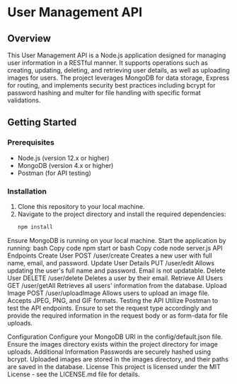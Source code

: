 # User Management API

## Overview
This User Management API is a Node.js application designed for managing user information in a RESTful manner. It supports operations such as creating, updating, deleting, and retrieving user details, as well as uploading images for users. The project leverages MongoDB for data storage, Express for routing, and implements security best practices including bcrypt for password hashing and multer for file handling with specific format validations.

## Getting Started

### Prerequisites
- Node.js (version 12.x or higher)
- MongoDB (version 4.x or higher)
- Postman (for API testing)

### Installation
1. Clone this repository to your local machine.
2. Navigate to the project directory and install the required dependencies:
   ```bash
   npm install
Ensure MongoDB is running on your local machine.
Start the application by running:
bash
Copy code
npm start
or
bash
Copy code
node server.js
API Endpoints
Create User
POST /user/create
Creates a new user with full name, email, and password.
Update User Details
PUT /user/edit
Allows updating the user's full name and password. Email is not updatable.
Delete User
DELETE /user/delete
Deletes a user by their email.
Retrieve All Users
GET /user/getAll
Retrieves all users' information from the database.
Upload Image
POST /user/uploadImage
Allows users to upload an image file. Accepts JPEG, PNG, and GIF formats.
Testing the API
Utilize Postman to test the API endpoints. Ensure to set the request type accordingly and provide the required information in the request body or as form-data for file uploads.

Configuration
Configure your MongoDB URI in the config/default.json file.
Ensure the images directory exists within the project directory for image uploads.
Additional Information
Passwords are securely hashed using bcrypt.
Uploaded images are stored in the images directory, and their paths are saved in the database.
License
This project is licensed under the MIT License - see the LICENSE.md file for details.

